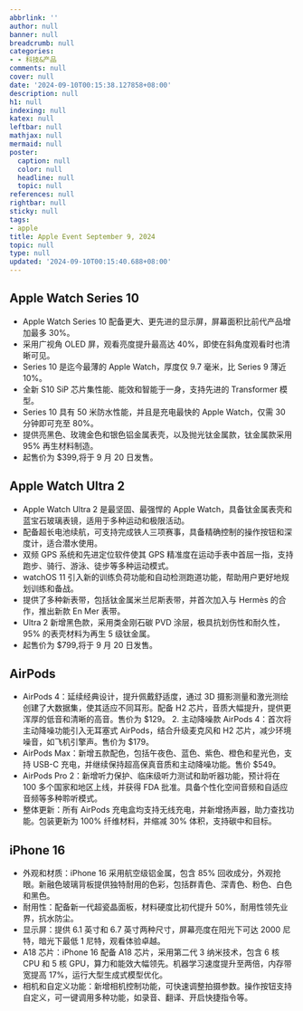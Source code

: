 ```yaml
---
abbrlink: ''
author: null
banner: null
breadcrumb: null
categories:
- - 科技&产品
comments: null
cover: null
date: '2024-09-10T00:15:38.127858+08:00'
description: null
h1: null
indexing: null
katex: null
leftbar: null
mathjax: null
mermaid: null
poster:
  caption: null
  color: null
  headline: null
  topic: null
references: null
rightbar: null
sticky: null
tags:
- apple
title: Apple Event September 9, 2024
topic: null
type: null
updated: '2024-09-10T00:15:40.688+08:00'
---
```

## Apple Watch Series 10

* Apple Watch Series 10 配备更大、更先进的显示屏，屏幕面积比前代产品增加最多 30%。
* 采用广视角 OLED 屏，观看亮度提升最高达 40%，即使在斜角度观看时也清晰可见。
* Series 10 是迄今最薄的 Apple Watch，厚度仅 9.7 毫米，比 Series 9 薄近 10%。
* 全新 S10 SiP 芯片集性能、能效和智能于一身，支持先进的 Transformer 模型。
* Series 10 具有 50 米防水性能，并且是充电最快的 Apple Watch，仅需 30 分钟即可充至 80%。
* 提供亮黑色、玫瑰金色和银色铝金属表壳，以及抛光钛金属款，钛金属款采用 95% 再生材料制造。
* 起售价为 \$399,将于 9 月 20 日发售。


## Apple Watch Ultra 2

* Apple Watch Ultra 2 是最坚固、最强悍的 Apple Watch，具备钛金属表壳和蓝宝石玻璃表镜，适用于多种运动和极限活动。
* 配备超长电池续航，可支持完成铁人三项赛事，具备精确控制的操作按钮和深度计，适合潜水使用。
* 双频 GPS 系统和先进定位软件使其 GPS 精准度在运动手表中首屈一指，支持跑步、骑行、游泳、徒步等多种运动模式。
* watchOS 11 引入新的训练负荷功能和自动检测跑道功能，帮助用户更好地规划训练和备战。
* 提供了多种新表带，包括钛金属米兰尼斯表带，并首次加入与 Hermès 的合作，推出新款 En Mer 表带。
* Ultra 2 新增黑色款，采用类金刚石碳 PVD 涂层，极具抗划伤性和耐久性，95% 的表壳材料为再生 5 级钛金属。
* 起售价为 \$799,将于 9 月 20 日发售。


## AirPods

* AirPods 4：延续经典设计，提升佩戴舒适度，通过 3D 摄影测量和激光测绘创建了大数据集，使其适应不同耳形。配备 H2 芯片，音质大幅提升，提供更浑厚的低音和清晰的高音。售价为 \$129。     2. 主动降噪款 AirPods 4：首次将主动降噪功能引入无耳塞式 AirPods，结合升级麦克风和 H2 芯片，减少环境噪音，如飞机引擎声。售价为 \$179。
* AirPods Max：新增五款配色，包括午夜色、蓝色、紫色、橙色和星光色，支持 USB-C 充电，并继续保持超高保真音质和主动降噪功能。售价 \$549。
* AirPods Pro 2：新增听力保护、临床级听力测试和助听器功能，预计将在 100 多个国家和地区上线，并获得 FDA 批准。具备个性化空间音频和自适应音频等多种聆听模式。
* 整体更新：所有 AirPods 充电盒均支持无线充电，并新增扬声器，助力查找功能。包装更新为 100% 纤维材料，并缩减 30% 体积，支持碳中和目标。


## iPhone 16

* 外观和材质：iPhone 16 采用航空级铝金属，包含 85% 回收成分，外观抢眼。新融色玻璃背板提供独特耐用的色彩，包括群青色、深青色、粉色、白色和黑色。
* 耐用性：配备新一代超瓷晶面板，材料硬度比初代提升 50%，耐用性领先业界，抗水防尘。
* 显示屏：提供 6.1 英寸和 6.7 英寸两种尺寸，屏幕亮度在阳光下可达 2000 尼特，暗光下最低 1 尼特，观看体验卓越。
* A18 芯片：iPhone 16 配备 A18 芯片，采用第二代 3 纳米技术，包含 6 核 CPU 和 5 核 GPU，算力和能效大幅领先。机器学习速度提升至两倍，内存带宽提高 17%，运行大型生成式模型优化。
* 相机和自定义功能：新增相机控制功能，可快速调整拍摄参数。操作按钮支持自定义，可一键调用多种功能，如录音、翻译、开启快捷指令等。
